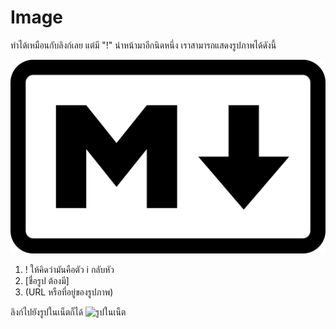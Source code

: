 Image 
=====
ทำได้เหมือนกับลิงก์เลย แต่มี "!" นำหน้ามาอีกนิดหนึ่ง เราสามารถแสดงรูปภาพได้ดังนี้

![Logo](/img/markdown.png)

1. ! ให้คิดว่ามันคือตัว i กลับหัว
2. [ชื่อรูป ต้องมี]
3. (URL หรือที่อยู่ของรูปภาพ)

ลิงก์ไปยังรูปในเน็ตก็ได้
![รูปในเน็ต](https://www.python.org/static/img/python-logo@2x.png)